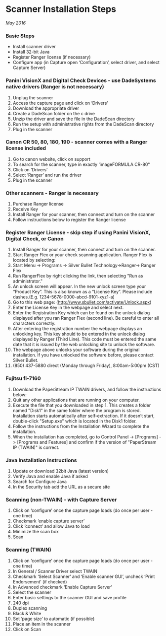 # Scanner Installation Steps
*May 2016*
 
### Basic Steps
* Install scanner driver
* Install 32-bit Java
* Register Ranger license (if necessary)
* Configure app (in Capture open ‘Configuration’, select driver, and select Capture Server)
 
### Panini VisionX and Digital Check Devices - use DadeSystems native drivers (Ranger is not necessary)
1. Unplug the scanner
1. Access the capture page and click on ‘Drivers’
1. Download the appropriate driver 
1. Create a DadeScan folder on the c drive
1. Unzip the driver and save the file in the DadeScan directory
1. Run the setup with administrative rights from the DadeScan directory 
1. Plug in the scanner
 
### Canon CR 50, 80, 180, 190 - scanner comes with a Ranger license included
1. Go to canon website, click on support
1. To search for the scanner, type in exactly ‘imageFORMULA CR-80’’
1. Click on ‘Drivers’
1. Select ‘Ranger’ and run the driver
1. Plug in the scanner
 
### Other scanners - Ranger is necessary
1. Purchase Ranger license 
1. Receive Key
1. Install Ranger for your scanner, then connect and turn on the scanner
1. Follow instructions below to register the Ranger license
 
### Register Ranger License - skip step if using Panini VisionX, Digital Check, or Canon
1. Install Ranger for your scanner, then connect and turn on the scanner.
1. Start Ranger Flex or your check scanning application.  Ranger Flex is located by selecting:
  1. Start Menu -> Programs -> Silver Bullet Technology->Ranger-> Ranger Flex
  1. Run RangerFlex by right clicking the link, then selecting "Run as administrator."
1. An unlock screen will appear. In the new unlock screen type your “Product Key”. This is also known as a “License Key”. Please include dashes.(E.g. 1234-5678-0000-abcd-9101-xyz1-a)
1. Go to this web page: (http://www.sbullet.com/activate/Unlock.aspx)
1. Enter the License Key in the webpage and select next.
1. Enter the Registration Key which can be found on the unlock dialog displayed after you ran Ranger Flex (second line).  Be careful to enter all characters correctly.
1. After entering the registration number the webpage displays an unlocking key. This key should to be entered in the unlock dialog displayed by Ranger (Third Line). This code must be entered the same date that it is issued by the web unlocking site to unlock the software.
1. The webpage above unlocks your software during the original installation. If you have unlocked the software before, please contact Silver Bullet. 
  1. (850) 437-5880 direct (Monday through Friday), 8:00am-5:00pm (CST)
 
### Fujitsu fi-7160
1. Download the PaperStream IP TWAIN drivers, and follow the instructions below:
  1. Quit any other applications that are running on your computer.
  1. Execute the file that you downloaded in step 1. This creates a folder named "Disk1" in the same folder where the program is stored. Installation starts automatically after self-extraction. If it doesn’t start, double-click "Setup.exe" which is located in the Disk1 folder.
  1. Follow the instructions from the Installation Wizard to complete the installation.
  1. When the installation has completed, go to Control Panel -> [Programs] -> [Programs and Features] and confirm if the version of "PaperStream IP (TWAIN)" is correct.
 
### Java Installation Instructions
1. Update or download 32bit Java (latest version)
1. Verify Java and enable Java if asked 
1. Search for Configure Java 
1. In the Security tab add the URL as a secure site
 
### Scanning (non-TWAIN) - with Capture Server
1. Click on ‘configure’ once the capture page loads (do once per user - one time)
1. Checkmark ‘enable capture server’ 
1. Click ‘connect’ and allow Java to load
1. Minimize the scan box
1. Scan
 
### Scanning (TWAIN)
1. Click on ‘configure’ once the capture page loads (do once per user - one time)
1. In General / Scanner Driver select TWAIN 
1. Checkmark ‘Select Scanner’ and ‘Enable scanner GUI’, uncheck ‘Print Endorsement’ (if checked)
1. In Advanced checkmark ‘Enable Capture Server’
1. Select the scanner 
1. Enter basic settings to the scanner GUI and save profile
  1. 240 dpi
  1. Duplex scanning
  1. Black & White 
  1. Set ‘page size’ to automatic (if possible)
1. Place an item in the scanner
1. Click on Scan
 

